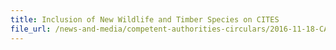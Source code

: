 ```yaml
---
title: Inclusion of New Wildlife and Timber Species on CITES 
file_url: /news-and-media/competent-authorities-circulars/2016-11-18-CA.pdf
---
```

